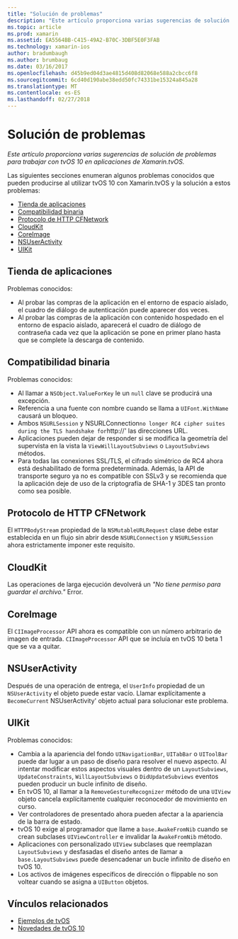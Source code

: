 ```yaml
---
title: "Solución de problemas"
description: "Este artículo proporciona varias sugerencias de solución de problemas para trabajar con tvOS 10 en aplicaciones de Xamarin.tvOS."
ms.topic: article
ms.prod: xamarin
ms.assetid: EA5564BB-C415-49A2-B70C-3DBF5E0F3FAB
ms.technology: xamarin-ios
author: bradumbaugh
ms.author: brumbaug
ms.date: 03/16/2017
ms.openlocfilehash: d45b9ed04d3ae4815d408d82068e588a2cbcc6f8
ms.sourcegitcommit: 6cd40d190abe38edd50fc74331be15324a845a28
ms.translationtype: MT
ms.contentlocale: es-ES
ms.lasthandoff: 02/27/2018
---
```

# <a name="troubleshooting"></a>Solución de problemas

_Este artículo proporciona varias sugerencias de solución de problemas para trabajar con tvOS 10 en aplicaciones de Xamarin.tvOS._

Las siguientes secciones enumeran algunos problemas conocidos que pueden producirse al utilizar tvOS 10 con Xamarin.tvOS y la solución a estos problemas:

- [Tienda de aplicaciones](#App-Store)
- [Compatibilidad binaria](#Binary-Compatibility)
- [Protocolo de HTTP CFNetwork](#CFNetwork-HTTP-Protocol)
- [CloudKit](#CloudKit)
- [CoreImage](#CoreImage)
- [NSUserActivity](#NSUserActivity)
- [UIKit](#UIKit)

<a name="App-Store" />

## <a name="app-store"></a>Tienda de aplicaciones

Problemas conocidos:

 - Al probar las compras de la aplicación en el entorno de espacio aislado, el cuadro de diálogo de autenticación puede aparecer dos veces.
 - Al probar las compras de la aplicación con contenido hospedado en el entorno de espacio aislado, aparecerá el cuadro de diálogo de contraseña cada vez que la aplicación se pone en primer plano hasta que se complete la descarga de contenido.

<a name="Binary-Compatibility" />

## <a name="binary-compatibility"></a>Compatibilidad binaria

Problemas conocidos:

 - Al llamar a `NSObject.ValueForKey` le un `null` clave se producirá una excepción.
 - Referencia a una fuente con nombre cuando se llama a `UIFont.WithName` causará un bloqueo.
 - Ambos `NSURLSession` y NSURLConnection` no longer RC4 cipher suites during the TLS handshake for `http://' las direcciones URL.
 - Aplicaciones pueden dejar de responder si se modifica la geometría del supervista en la vista la `ViewWillLayoutSubviews` o `LayoutSubviews` métodos.
 - Para todas las conexiones SSL/TLS, el cifrado simétrico de RC4 ahora está deshabilitado de forma predeterminada. Además, la API de transporte seguro ya no es compatible con SSLv3 y se recomienda que la aplicación deje de uso de la criptografía de SHA-1 y 3DES tan pronto como sea posible.

<a name="CFNetwork-HTTP-Protocol" />

## <a name="cfnetwork-http-protocol"></a>Protocolo de HTTP CFNetwork

El `HTTPBodyStream` propiedad de la `NSMutableURLRequest` clase debe estar establecida en un flujo sin abrir desde `NSURLConnection` y `NSURLSession` ahora estrictamente imponer este requisito.

<a name="CloudKit" />

## <a name="cloudkit"></a>CloudKit

Las operaciones de larga ejecución devolverá un _"No tiene permiso para guardar el archivo."_ Error.

<a name="CoreImage" />

## <a name="coreimage"></a>CoreImage

El `CIImageProcessor` API ahora es compatible con un número arbitrario de imagen de entrada. `CIImageProcessor` API que se incluía en tvOS 10 beta 1 que se va a quitar.

<a name="NSUserActivity" />

## <a name="nsuseractivity"></a>NSUserActivity

Después de una operación de entrega, el `UserInfo` propiedad de un `NSUserActivity` el objeto puede estar vacío. Llamar explícitamente a `BecomeCurrent` NSUserActivity' objeto actual para solucionar este problema.

<a name="UIKit" />

## <a name="uikit"></a>UIKit

Problemas conocidos:

 - Cambia a la apariencia del fondo `UINavigationBar`, `UITabBar` o `UIToolBar` puede dar lugar a un paso de diseño para resolver el nuevo aspecto. Al intentar modificar estos aspectos visuales dentro de un `LayoutSubviews`, `UpdateConstraints`, `WillLayoutSubviews` o `DidUpdateSubviews` eventos pueden producir un bucle infinito de diseño.
 - En tvOS 10, al llamar a la `RemoveGestureRecognizer` método de una `UIView` objeto cancela explícitamente cualquier reconocedor de movimiento en curso.
 - Ver controladores de presentado ahora pueden afectar a la apariencia de la barra de estado.
 - tvOS 10 exige al programador que llame a `base.AwakeFromNib` cuando se crean subclases `UIViewController` e invalidar la `AwakeFromNib` método.
 - Aplicaciones con personalizado `UIView` subclases que reemplazan `LayoutSubviews` y desfasadas el diseño antes de llamar a `base.LayoutSubviews` puede desencadenar un bucle infinito de diseño en tvOS 10.
 - Los activos de imágenes específicos de dirección o flippable no son voltear cuando se asigna a `UIButton` objetos.





## <a name="related-links"></a>Vínculos relacionados

- [Ejemplos de tvOS](https://developer.xamarin.com/samples/tvos/all/)
- [Novedades de tvOS 10](https://developer.apple.com/library/prerelease/content/releasenotes/General/WhatsNewinTVOS/Articles/tvOS10.html#//apple_ref/doc/uid/TP40017259-SW1)

